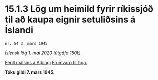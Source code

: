 # 15.1.3 Lög um heimild fyrir ríkissjóð til að kaupa eignir setuliðsins á Íslandi

`nr. 54 3. mars 1945`

_Íslensk lög 1. maí 2020 (útgáfa 150b)._

[Ferill málsins á Alþingi](https://www.althingi.is/thingstorf/thingmalalistar-eftir-thingum/ferill/?ltg=63&mnr=141)
[Frumvarp til laga.](https://www.althingi.is/altext/63/s/pdf/0357.pdf)

**Tóku gildi 7. mars 1945.**

